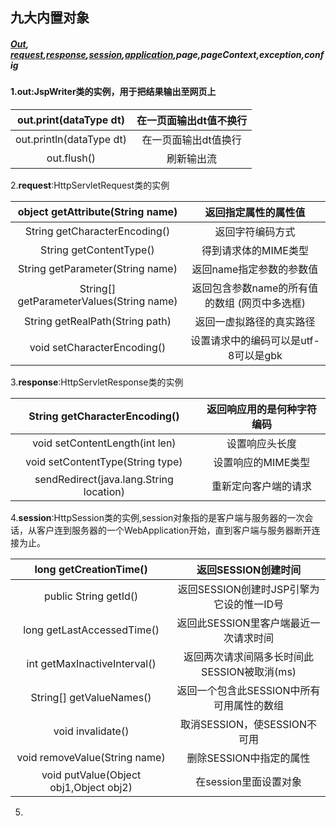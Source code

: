 ## 九大内置对象

##### [Out](#out), [request](#request),[response](#response),[session](#session),[application](#application),page,pageContext,exception,config

#### 1.<span id="out">**out**:JspWriter类的实例，用于把结果输出至网页上</span>

|  out.print(dataType dt)  | 在一页面输出dt值不换行 |
| :----------------------: | :----------: |
| out.println(dataType dt) | 在一页面输出dt值换行  |
|       out.flush()        |    刷新输出流     |

2.<span id="request">**request**:HttpServletRequest类的实例</span>

|     object getAttribute(String name)     |         返回指定属性的属性值         |
| :--------------------------------------: | :------------------------: |
|      String getCharacterEncoding()       |          返回字符编码方式          |
|         String getContentType()          |        得到请求体的MIME类型        |
|     String getParameter(String name)     |       返回name指定参数的参数值       |
| String[] getParameterValues(String name) | 返回包含参数name的所有值的数组 (网页中多选框) |
|     String getRealPath(String path)      |        返回一虚拟路径的真实路径        |
|       void setCharacterEncoding()        |   设置请求中的编码可以是utf-8可以是gbk   |

3.<span id="response">**response**:HttpServletResponse类的实例</span>

|      String getCharacterEncoding()      | 返回响应用的是何种字符编码 |
| :-------------------------------------: | :-----------: |
|     void setContentLength(int len)      |    设置响应头长度    |
|    void setContentType(String type)     |  设置响应的MIME类型  |
| sendRedirect(java.lang.String location) |  重新定向客户端的请求   |

4.<span id="session">**session**:HttpSession类的实例,session对象指的是客户端与服务器的一次会话，从客户连到服务器的一个WebApplication开始，直到客户端与服务器断开连接为止。</span>

|         long getCreationTime()         |        返回SESSION创建时间        |
| :------------------------------------: | :-------------------------: |
|         public String getId()          | 返回SESSION创建时JSP引擎为它设的惟一ID号  |
|       long getLastAccessedTime()       |   返回此SESSION里客户端最近一次请求时间    |
|      int getMaxInactiveInterval()      | 返回两次请求间隔多长时间此SESSION被取消(ms) |
|        String[] getValueNames()        |  返回一个包含此SESSION中所有可用属性的数组   |
|           void invalidate()            |    取消SESSION，使SESSION不可用    |
|     void removeValue(String name)      |       删除SESSION中指定的属性       |
| void putValue(Object obj1,Object obj2) |       在session里面设置对象        |

5.